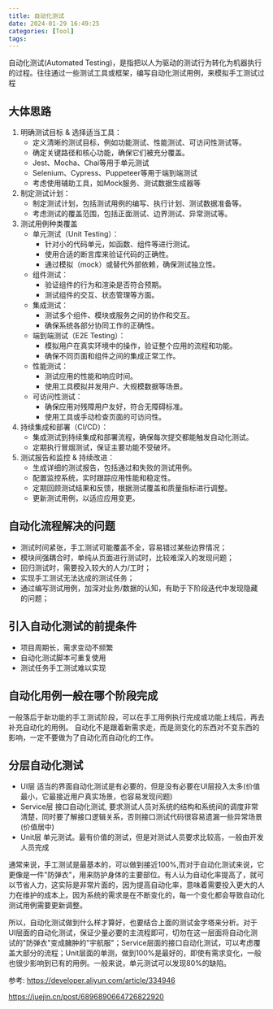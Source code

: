 ```yaml
---
title: 自动化测试
date: 2024-01-29 16:49:25
categories: [Tool]
tags:
---
```


自动化测试(Automated Testing)，是指把以人为驱动的测试行为转化为机器执行的过程。往往通过一些测试工具或框架，编写自动化测试用例，来模拟手工测试过程

## 大体思路

1. 明确测试目标 & 选择适当工具：
    - 定义清晰的测试目标，例如功能测试、性能测试、可访问性测试等。
    - 确定关键路径和核心功能，确保它们被充分覆盖。
    - Jest、Mocha、Chai等用于单元测试
    - Selenium、Cypress、Puppeteer等用于端到端测试
    - 考虑使用辅助工具，如Mock服务、测试数据生成器等
2. 制定测试计划：
    - 制定测试计划，包括测试用例的编写、执行计划、测试数据准备等。
    - 考虑测试的覆盖范围，包括正面测试、边界测试、异常测试等。
3. 测试用例种类覆盖
    - 单元测试（Unit Testing）：
        - 针对小的代码单元，如函数、组件等进行测试。
        - 使用合适的断言库来验证代码的正确性。
        - 通过模拟（mock）或替代外部依赖，确保测试独立性。
    - 组件测试：
        - 验证组件的行为和渲染是否符合预期。
        - 测试组件的交互、状态管理等方面。
    - 集成测试：
        - 测试多个组件、模块或服务之间的协作和交互。
        - 确保系统各部分协同工作的正确性。
    - 端到端测试（E2E Testing）：
        - 模拟用户在真实环境中的操作，验证整个应用的流程和功能。
        - 确保不同页面和组件之间的集成正常工作。
    - 性能测试：
        - 测试应用的性能和响应时间。
        - 使用工具模拟并发用户、大规模数据等场景。
    - 可访问性测试：
        - 确保应用对残障用户友好，符合无障碍标准。
        - 使用工具或手动检查页面的可访问性。
4. 持续集成和部署（CI/CD）：
    - 集成测试到持续集成和部署流程，确保每次提交都能触发自动化测试。
    - 定期执行冒烟测试，保证主要功能不受破坏。
5. 测试报告和监控 & 持续改进：
    - 生成详细的测试报告，包括通过和失败的测试用例。
    - 配置监控系统，实时跟踪应用性能和稳定性。
    - 定期回顾测试结果和反馈，根据测试覆盖和质量指标进行调整。
    - 更新测试用例，以适应应用变更。

## 自动化流程解决的问题

- 测试时间紧张，手工测试可能覆盖不全，容易错过某些边界情况；
- 模块间强耦合时，单纯从页面进行测试时，比较难深入的发现问题；
- 回归测试时，需要投入较大的人力/工时；
- 实现手工测试无法达成的测试任务；
- 通过编写测试用例，加深对业务/数据的认知，有助于下阶段迭代中发现隐藏的问题；

## 引入自动化测试的前提条件

- 项目周期长，需求变动不频繁
- 自动化测试脚本可重复使用
- 测试任务手工测试难以实现

## 自动化用例一般在哪个阶段完成

一般落后于新功能的手工测试阶段，可以在手工用例执行完成或功能上线后，再去补充自动化的用例。
自动化不是跟着新需求走，而是测变化的东西对不变东西的影响，一定不要做为了自动化而自动化的工作。

## 分层自动化测试

- UI层
适当的界面自动化测试是有必要的，但是没有必要在UI层投入太多(价值最小，它最接近用户真实场景，也容易发现问题)
- Service层
接口自动化测试, 要求测试人员对系统的结构和系统间的调度非常清楚，同时要了解接口逻辑关系，否则接口测试代码很容易遗漏一些异常场景(价值居中)
- Unit层
单元测试。最有价值的测试，但是对测试人员要求比较高，一般由开发人员完成

通常来说，手工测试是最基本的，可以做到接近100%,而对于自动化测试来说，它更像是一件"防弹衣"，用来防护身体的主要部位。有人认为自动化率提高了，就可以节省人力，这实际是非常片面的，因为提高自动化率，意味着需要投入更大的人力在维护的成本上。因为系统的需求是在不断变化的，每一个变化都会导致自动化测试用例需要更新调整。

所以，自动化测试做到什么样才算好，也要结合上面的测试金字塔来分析。对于UI层面的自动化测试，保证少量必要的主流程即可，切勿在这一层面将自动化测试的"防弹衣"变成臃肿的"宇航服"；Service层面的接口自动化测试，可以考虑覆盖大部分的流程；Unit层面的单测，做到100%是最好的，即使有需求变化，一般也很少影响到已有的用例。一般来说，单元测试可以发现80%的缺陷。

参考:
https://developer.aliyun.com/article/334946

https://juejin.cn/post/6896890664726822920